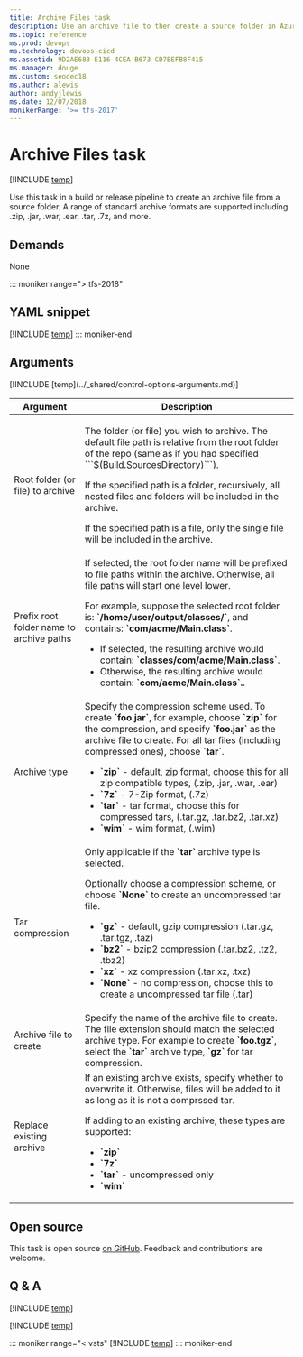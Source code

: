 ```yaml
---
title: Archive Files task
description: Use an archive file to then create a source folder in Azure Pipelines and Team Foundation Server (TFS)  
ms.topic: reference
ms.prod: devops
ms.technology: devops-cicd
ms.assetid: 9D2AE683-E116-4CEA-B673-CD7BEFB8F415
ms.manager: douge
ms.custom: seodec18
ms.author: alewis
author: andyjlewis
ms.date: 12/07/2018
monikerRange: '>= tfs-2017'
---
```


# Archive Files task

[!INCLUDE [temp](../../_shared/version-tfs-2017-rtm.md)]

Use this task in a build or release pipeline to create an archive file from a source folder.
A range of standard archive formats are supported including .zip, .jar, .war, .ear, .tar, .7z, and more.

## Demands

None

::: moniker range="> tfs-2018"
## YAML snippet
[!INCLUDE [temp](../_shared/yaml/ArchiveFilesV2.md)]
::: moniker-end

## Arguments

<table>
<thead>
<tr>
<th>Argument</th>
<th>Description</th>
</tr>
</thead>
<tr>
<td>Root folder (or file) to archive</td>
<td>
<p>The folder (or file) you wish to archive. The default file path is relative from the root folder of the repo (same as if you had specified ```$(Build.SourcesDirectory)```).</p>
<p>If the specified path is a folder, recursively, all nested files and folders will be included in the archive.</p>
<p>If the specified path is a file, only the single file will be included in the archive.</p>
</td>
</tr>
<tr>
<td>Prefix root folder name to archive paths</td>
<td>If selected, the root folder name will be prefixed to file paths within the archive.  Otherwise, all file paths will start one level lower.
<p>For example, suppose the selected root folder is: <b>`/home/user/output/classes/`</b>, and contains: <b>`com/acme/Main.class`</b>.
<ul>
    <li>If selected, the resulting archive would contain: <b>`classes/com/acme/Main.class`</b>.
    </li>
    <li>Otherwise, the resulting archive would contain: <b>`com/acme/Main.class`.</b>.
    </li>
</ul>
</td>
</tr>
<tr>
<td>Archive type</td>
<td>Specify the compression scheme used.  To create <b>`foo.jar`</b>, for example, choose <b>`zip`</b> for the compression, and specify <b>`foo.jar`</b> as the archive file to create.  For all tar files (including compressed ones), choose <b>`tar`</b>.
<p>
<ul>
<li><b>`zip`</b> - default, zip format, choose this for all zip compatible types, (.zip, .jar, .war, .ear)</li>
<li><b>`7z`</b> - 7-Zip format, (.7z)</li>
<li><b>`tar`</b> - tar format, choose this for compressed tars, (.tar.gz, .tar.bz2, .tar.xz)</li>
<li><b>`wim`</b> - wim format, (.wim)</li>
</ul>
</td>
</tr>
<tr>
<td>Tar compression</td>
<td>Only applicable if the <b>`tar`</b> archive type is selected.
<p>Optionally choose a compression scheme, or choose <b>`None`</b> to create an uncompressed tar file.
<ul>
<li><b>`gz`</b> - default, gzip compression (.tar.gz, .tar.tgz, .taz)</li>
<li><b>`bz2`</b> - bzip2 compression (.tar.bz2, .tz2, .tbz2)</li>
<li><b>`xz`</b> - xz compression (.tar.xz, .txz)</li>
<li><b>`None`</b> - no compression, choose this to create a uncompressed tar file (.tar)</li>
</ul>
</td>
</tr>
<tr>
<td>Archive file to create</td>
<td>Specify the name of the archive file to create. The file extension should match the selected archive type.  For example to create <b>`foo.tgz`</b>, select the <b>`tar`</b> archive type, <b>`gz`</b> for tar compression.
</td>
</tr>
<tr>
<td>Replace existing archive</td>
<td>If an existing archive exists, specify whether to overwrite it.  Otherwise, files will be added to it as long as it is not a comprssed tar.
<p>If adding to an existing archive, these types are supported:</p>
<ul>
<li><b>`zip`</b></li>
<li><b>`7z`</b></li>
<li><b>`tar`</b> - uncompressed only</li>
<li><b>`wim`</b></li>
</ul>
</td>
</tr>
<tr>
</tr>
[!INCLUDE [temp](../_shared/control-options-arguments.md)]
</table>

## Open source

This task is open source [on GitHub](https://github.com/Microsoft/azure-pipelines-tasks). Feedback and contributions are welcome.

## Q & A

<!-- BEGINSECTION class="md-qanda" -->

[!INCLUDE [temp](../_shared/build-step-common-qa.md)]

[!INCLUDE [temp](../../_shared/qa-agents.md)]

::: moniker range="< vsts"
[!INCLUDE [temp](../../_shared/qa-versions.md)]
::: moniker-end

<!-- ENDSECTION -->
